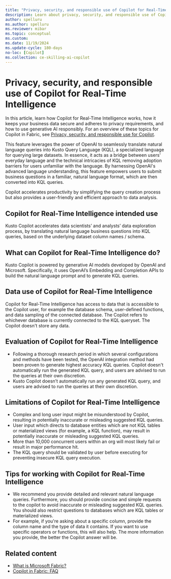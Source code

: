 ```yaml
---
title: "Privacy, security, and responsible use of Copilot for Real-Time Intelligence"
description: Learn about privacy, security, and responsible use of Copilot for Real-Time Intelligence in Microsoft Fabric.
author: spelluru
ms.author: spelluru
ms.reviewer: mibar
ms.topic: conceptual
ms.custom:
ms.date: 11/19/2024
ms.update-cycle: 180-days
no-loc: [Copilot]
ms.collection: ce-skilling-ai-copilot
---
```


# Privacy, security, and responsible use of Copilot for Real-Time Intelligence

In this article, learn how Copilot for Real-Time Intelligence works, how it keeps your business data secure and adheres to privacy requirements, and how to use generative AI responsibly. For an overview of these topics for Copilot in Fabric, see [Privacy, security, and responsible use for Copilot](copilot-privacy-security.md).

This feature  leverages the power of OpenAI to seamlessly translate natural language queries into Kusto Query Language (KQL), a specialized language for querying large datasets. In essence, it acts as a bridge between users' everyday language and the technical intricacies of KQL removing adoption barriers for users unfamiliar with the language. By harnessing OpenAI's advanced language understanding, this feature empowers users to submit business questions in a familiar, natural language format, which are then converted into KQL queries.  

Copilot accelerates productivity by simplifying the query creation process but also provides a user-friendly and efficient approach to data analysis. 

## Copilot for Real-Time Intelligence intended use

Kusto Copilot accelerates data scientists’ and analysts’ data exploration process, by translating natural language business questions into KQL queries, based on the underlying dataset column names / schema.

## What can Copilot for Real-Time Intelligence do?

Kusto Copilot is powered by generative AI models developed by OpenAI and Microsoft. Specifically, it uses OpenAI’s Embedding and Completion APIs to build the natural language prompt and to generate KQL queries.

## Data use of Copilot for Real-Time Intelligence

Copilot for Real-Time Intelligence has access to data that is accessible to the Copilot user, for example the database schema, user-defined functions, and data sampling of the connected database. The Copilot refers to whichever database is currently connected to the KQL queryset.  The Copilot doesn't store any data.

## Evaluation of Copilot for Real-Time Intelligence

* Following a thorough research period in which several configurations and methods have been tested, the OpenAI integration method had been proven to generate highest accuracy KQL queries. Copilot doesn't automatically run the generated KQL query, and users are advised to run the queries at their own discretion.
* Kusto Copilot doesn’t automatically run any generated KQL query, and users are advised to run the queries at their own discretion.

## Limitations of Copilot for Real-Time Intelligence

* Complex and long user input might be misunderstood by Copilot, resulting in potentially inaccurate or misleading suggested KQL queries.
* User input which directs to database entities which are not KQL tables or materialized views (for example, a KQL function), may result in potentially inaccurate or misleading suggested KQL queries.
* More than 10,000 concurrent users within an org will most likely fail or result in major performance hit.  
* The KQL query should be validated by user before executing for preventing insecure KQL query execution.

## Tips for working with Copilot for Real-Time Intelligence

* We recommend you provide detailed and relevant natural language queries. Furthermore, you should provide concise and simple requests to the copilot to avoid inaccurate or misleading suggested KQL queries. You should also restrict questions to databases which are KQL tables or materialized views.
* For example, if you're asking about a specific column, provide the column name and the type of data it contains. If you want to use specific operators or functions, this will also help. The more information you provide, the better the Copilot answer will be. 

## Related content

* [What is Microsoft Fabric?](../fundamentals/microsoft-fabric-overview.md)
* [Copilot in Fabric: FAQ](copilot-faq-fabric.yml)
